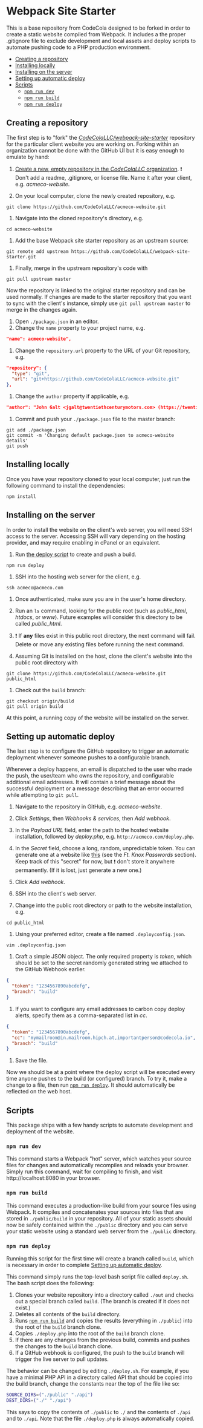 # Webpack Site Starter

This is a base repository from CodeCola designed to be forked in order to create a static website compiled from Webpack. It includes a the proper .gitignore file to exclude development and local assets and deploy scripts to automate pushing code to a PHP production environment.

* [Creating a repository](#creating-a-repository)
* [Installing locally](#installing-locally)
* [Installing on the server](#installing-on-the-server)
* [Setting up automatic deploy](#setting-up-automatic-deploy)
* [Scripts](#scripts)
  * [`npm run dev`](#npm-run-dev)
  * [`npm run build`](#npm-run-build)
  * [`npm run deploy`](#npm-run-deploy)

## Creating a repository

The first step is to "fork" the *[CodeColaLLC/webpack-site-starter](https://github.com/CodeColaLLC/webpack-site-starter)* repository for the particular client website you are working on. Forking within an organization cannot be done with the GitHub UI but it is easy enough to emulate by hand:

1. [Create a new, empty repository in the *CodeColaLLC* organization](https://github.com/organizations/CodeColaLLC/repositories/new). ❗ Don't add a readme, .gitignore, or license file. Name it after your client, e.g. *acmeco-website*.

1. On your local computer, clone the newly created repository, e.g.
  ```
  git clone https://github.com/CodeColaLLC/acmeco-website.git
  ```

1. Navigate into the cloned repository's directory, e.g.
  ```
  cd acmeco-website
  ```

1. Add the base Webpack site starter repository as an upstream source:
  ```
  git remote add upstream https://github.com/CodeColaLLC/webpack-site-starter.git
  ```

1. Finally, merge in the upstream repository's code with
  ```
  git pull upstream master
  ```

Now the repository is linked to the original starter repository and can be used normally. If changes are made to the starter repository that you want to sync with the client's instance, simply use `git pull upstream master` to merge in the changes again.

1. Open `./package.json` in an editor.
1. Change the `name` property to your project name, e.g.
  ```json
  "name": acmeco-website",
  ```

1. Change the `repository.url` property to the URL of your Git repository, e.g.
  ```json
  "repository": {
    "type": "git",
    "url": "git+https://github.com/CodeColaLLC/acmeco-website.git"
  },
  ```

1. Change the `author` property if applicable, e.g.
  ```json
  "author": "John Galt <jgalt@twentiethcenturymotors.com> (https://twentiethcenturymotors.com)",
  ```

1. Commit and push your `./package.json` file to the master branch:
  ```
  git add ./package.json
  git commit -m 'Changing default package.json to acmeco-website details'
  git push
  ```

## Installing locally

Once you have your repository cloned to your local computer, just run the following command to install the dependencies:

```
npm install
```

## Installing on the server

In order to install the website on the client's web server, you will need SSH access to the server. Accessing SSH will vary depending on the hosting provider, and may require enabling in cPanel or an equivalent.

1. Run [the deploy script](#npm-run-deploy) to create and push a build.
  ```
  npm run deploy
  ```

1. SSH into the hosting web server for the client, e.g.
  ```
  ssh acmeco@acmeco.com
  ```

1. Once authenticated, make sure you are in the user's home directory.

1. Run an `ls` command, looking for the public root (such as *public_html*, *htdocs*, or *www*). Future examples will consider this directory to be called *public_html*. 

1. ❗ If **any** files exist in this public root directory, the next command will fail. Delete or move any existing files before running the next command.

1. Assuming Git is installed on the host, clone the client's website into the public root directory with
  ```
  git clone https://github.com/CodeColaLLC/acmeco-website.git public_html
  ```

1. Check out the `build` branch:
  ```
  git checkout origin/build
  git pull origin build
  ```

At this point, a running copy of the website will be installed on the server.

## Setting up automatic deploy

The last step is to configure the GitHub repository to trigger an automatic deployment whenever someone pushes to a configurable branch.

Whenever a deploy happens, an email is dispatched to the user who made the push, the user/team who owns the repository, and configurable additional email addresses. It will contain a brief message about the successful deployment or a message describing that an error occurred while attempting to `git pull`.

1. Navigate to the repository in GitHub, e.g. *acmeco-website*.

1. Click *Settings*, then *Webhooks & services*, then *Add webhook*.

1. In the *Payload URL* field, enter the path to the hosted website installation, followed by *deploy.php*, e.g. `http://acmeco.com/deploy.php`.

1. In the *Secret* field, choose a long, random, unpredictable token. You can generate one at a website like [this](http://randomkeygen.com/) (see the *Ft. Knox Passwords* section). Keep track of this "secret" for now, but ❗ don't store it anywhere permanently. (If it is lost, just generate a new one.)

1. Click *Add webhook*.

1. SSH into the client's web server.

1. Change into the public root directory or path to the website installation, e.g.
  ```
  cd public_html
  ```

1. Using your preferred editor, create a file named `.deployconfig.json`.
  ```
  vim .deployconfig.json
  ```

1. Craft a simple JSON object. The only required property is *token*, which should be set to the secret randomly generated string we attached to the GitHub Webhook earlier.
  ```json
  {
    "token": "1234567890abcdefg",
    "branch": "build"
  }
  ```

1. If you want to configure any email addresses to carbon copy deploy alerts, specify them as a comma-separated list in *cc*.
  ```json
  {
    "token": "1234567890abcdefg",
    "cc": "mymailroom@in.mailroom.hipch.at,importantperson@codecola.io",
    "branch": "build"
  }
  ```

1. Save the file.

Now we should be at a point where the deploy script will be executed every time anyone pushes to the build (or configured) branch. To try it, make a change to a file, then run [`npm run deploy`](#npm-run-deploy). It should automatically be reflected on the web host.

## Scripts

This package ships with a few handy scripts to automate development and deployment of the website.

### `npm run dev`

This command starts a Webpack "hot" server, which watches your source files for changes and automatically recompiles and reloads your browser. Simply run this command, wait for compiling to finish, and visit http://localhost:8080 in your browser.

### `npm run build`

This command executes a production-like build from your source files using Webpack. It compiles and concatenates your sources into files that are stored in `./public/build` in your repository. All of your static assets should now be safely contained within the `./public` directory and you can serve your static website using a standard web server from the `./public` directory.

### `npm run deploy`

Running this script for the first time will create a branch called `build`, which is necessary in order to complete [Setting up automatic deploy](#setting-up-automatic-deploy).

This command simply runs the top-level bash script file called `deploy.sh`. The bash script does the following:

1. Clones your website repository into a directory called `./out` and checks out a special branch called `build`. (The branch is created if it does not exist.)
1. Deletes all contents of the `build` directory.
1. Runs [`npm run build`](#npm-run-build) and copies the results (everything in `./public`) into the root of the `build` branch clone.
1. Copies `./deploy.php` into the root of the `build` branch clone.
1. If there are any changes from the previous build, commits and pushes the changes to the `build` branch clone.
1. If a GitHub webhook is configured, the push to the `build` branch will trigger the live server to pull updates.

The behavior can be changed by editing `./deploy.sh`. For example, if you have a minimal PHP API in a directory called API that should be copied into the build branch, change the constants near the top of the file like so:

```bash
SOURCE_DIRS=("./public" "./api")
DEST_DIRS=("./" "./api")
```

This says to copy the contents of `./public` to `./` and the contents of `./api` and to `./api`. Note that the file `./deploy.php` is always automatically copied.
